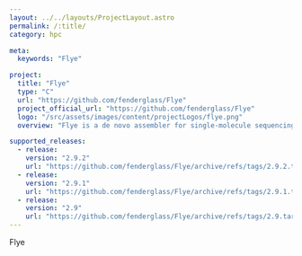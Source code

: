 ```yaml
---
layout: ../../layouts/ProjectLayout.astro
permalink: /:title/
category: hpc

meta:
  keywords: "Flye"

project:
  title: "Flye"
  type: "C"
  url: "https://github.com/fenderglass/Flye"
  project_official_url: "https://github.com/fenderglass/Flye"
  logo: "/src/assets/images/content/projectLogos/flye.png"
  overview: "Flye is a de novo assembler for single-molecule sequencing reads, such as those produced by PacBio and Oxford Nanopore Technologies. It is designed for a wide range of datasets, from small bacterial projects to large mammalian-scale assemblies."

supported_releases:
  - release:
    version: "2.9.2"
    url: "https://github.com/fenderglass/Flye/archive/refs/tags/2.9.2.tar.gz"
  - release:
    version: "2.9.1"
    url: "https://github.com/fenderglass/Flye/archive/refs/tags/2.9.1.tar.gz"
  - release:
    version: "2.9"
    url: "https://github.com/fenderglass/Flye/archive/refs/tags/2.9.tar.gz"
---
```


<p>Flye</p>
